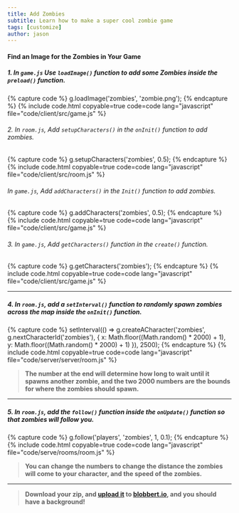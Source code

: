 ```yaml
---
title: Add Zombies
subtitle: Learn how to make a super cool zombie game
tags: [customize]
author: jason
---
```


#### Find an Image for the Zombies in Your Game

##### 1. In `game.js` Use `loadImage()` function to add some Zombies inside the `preload()` function.
{% capture code %}
	g.loadImage('zombies', 'zombie.png');
{% endcapture %}
{% include code.html copyable=true code=code lang="javascript" file="code/client/src/game.js" %}

###### 2. In `room.js`, Add `setupCharacters()` in the `onInit()` function to add zombies.

{% capture code %}
	g.setupCharacters('zombies', 0.5);
{% endcapture %}
{% include code.html copyable=true code=code lang="javascript" file="code/client/src/room.js" %}

###### In `game.js`, Add `addCharacters()` in the `Init()` function to add zombies.

{% capture code %}
	g.addCharacters('zombies', 0.5);
{% endcapture %}
{% include code.html copyable=true code=code lang="javascript" file="code/client/src/game.js" %}

###### 3. In `game.js`, Add `getCharacters()` function in the `create()` function.

{% capture code %}
	g.getCharacters('zombies');
{% endcapture %}
{% include code.html copyable=true code=code lang="javascript" file="code/client/src/game.js" %}

<hr class="uk-margin-medium">

##### 4. In `room.js`, add a `setInterval()` function to randomly spawn zombies across the map inside the `onInit()` function.

{% capture code %}
	setInterval(() => g.createACharacter('zombies',
		g.nextCharacterId('zombies'), {
			x: Math.floor((Math.random() * 2000) + 1),
			y: Math.floor((Math.random() * 2000) + 1)
		}), 2500);
{% endcapture %}
{% include code.html copyable=true code=code lang="javascript" file="code/server/server/room.js" %}

> **The number at the end will determine how long to wait until it spawns another zombie, and the two 2000 numbers are the bounds for where the zombies should spawn.**

<hr class="uk-margin-medium">

##### 5. In `room.js`, add the `follow()` function inside the `onUpdate()` function so that zombies will follow you.

{% capture code %}
	g.follow('players', 'zombies', 1, 0.1);
{% endcapture %}
{% include code.html copyable=true code=code lang="javascript" file="code/serve/rooms/room.js" %}

> **You can change the numbers to change the distance the zombies will come to your character, and the speed of the zombies.**

<hr class="uk-margin-medium">

> **Download your zip, and [upload it](/tutorials/uploadtoserver/) to [blobbert.io](https://blobbert.io/), and you should have a background!**
